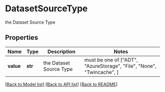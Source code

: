 # DatasetSourceType

the Dataset Source Type

## Properties
Name | Type | Description | Notes
------------ | ------------- | ------------- | -------------
**value** | **str** | the Dataset Source Type |  must be one of ["ADT", "AzureStorage", "File", "None", "Twincache", ]

[[Back to Model list]](../README.md#documentation-for-models) [[Back to API list]](../README.md#documentation-for-api-endpoints) [[Back to README]](../README.md)


